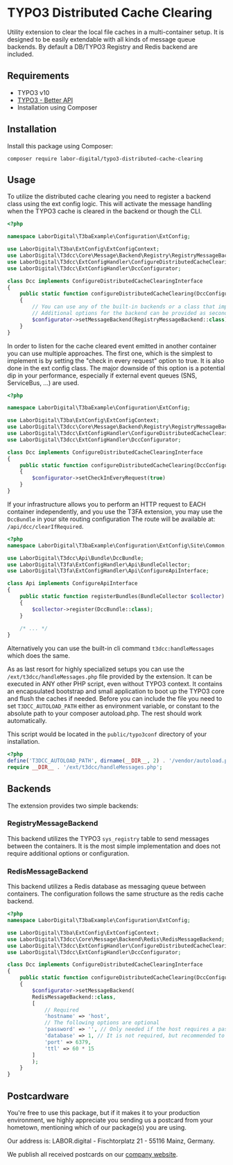 # TYPO3 Distributed Cache Clearing

Utility extension to clear the local file caches in a multi-container setup. It is designed to be easily extendable
with all kinds of message queue backends. By default a DB/TYPO3 Registry and Redis backend are included.

## Requirements

- TYPO3 v10
- [TYPO3 - Better API](https://github.com/labor-digital/typo3-better-api)
- Installation using Composer

## Installation

Install this package using Composer:

```
composer require labor-digital/typo3-distributed-cache-clearing
```

## Usage

To utilize the distributed cache clearing you need to register a backend class using the ext config logic.
This will activate the message handling when the TYPO3 cache is cleared in the backend or though the CLI.

```php
<?php

namespace LaborDigital\T3baExample\Configuration\ExtConfig;

use LaborDigital\T3ba\ExtConfig\ExtConfigContext;
use LaborDigital\T3dcc\Core\Message\Backend\Registry\RegistryMessageBackend;
use LaborDigital\T3dcc\ExtConfigHandler\ConfigureDistributedCacheClearingInterface;
use LaborDigital\T3dcc\ExtConfigHandler\DccConfigurator;

class Dcc implements ConfigureDistributedCacheClearingInterface
{
    public static function configureDistributedCacheClearing(DccConfigurator $configurator, ExtConfigContext $context): void
    {
        // You can use any of the built-in backends or a class that implements the MessageBackendInterface here.
        // Additional options for the backend can be provided as second parameter
        $configurator->setMessageBackend(RegistryMessageBackend::class);
    }
}
```

In order to listen for the cache cleared event emitted in another container you can use multiple approaches.
The first one, which is the simplest to implement is by setting the "check in every request" option to true.
It is also done in the ext config class. The major downside of this option is a potential dip in your performance,
especially if external event queues (SNS, ServiceBus, ...) are used.

```php
<?php

namespace LaborDigital\T3baExample\Configuration\ExtConfig;

use LaborDigital\T3ba\ExtConfig\ExtConfigContext;
use LaborDigital\T3dcc\Core\Message\Backend\Registry\RegistryMessageBackend;
use LaborDigital\T3dcc\ExtConfigHandler\ConfigureDistributedCacheClearingInterface;
use LaborDigital\T3dcc\ExtConfigHandler\DccConfigurator;

class Dcc implements ConfigureDistributedCacheClearingInterface
{
    public static function configureDistributedCacheClearing(DccConfigurator $configurator, ExtConfigContext $context): void
    {
        $configurator->setCheckInEveryRequest(true)
    }
}
```

If your infrastructure allows you to perform an HTTP request to EACH container independently,
and you use the T3FA extension, you may use the `DccBundle` in your site routing configuration
The route will be available at: `/api/dcc/clearIfRequired`.

```php
<?php
namespace LaborDigital\T3baExample\Configuration\ExtConfig\Site\Common;

use LaborDigital\T3dcc\Api\Bundle\DccBundle;
use LaborDigital\T3fa\ExtConfigHandler\Api\BundleCollector;
use LaborDigital\T3fa\ExtConfigHandler\Api\ConfigureApiInterface;

class Api implements ConfigureApiInterface
{
    public static function registerBundles(BundleCollector $collector): void
    {
        $collector->register(DccBundle::class);
    }
    
    /* ... */
}
```

Alternatively you can use the built-in cli command `t3dcc:handleMessages` which does the same.

As as last resort for highly specialized setups you can use the `/ext/t3dcc/handleMessages.php`
file provided by the extension. It can be executed in ANY other PHP script, even without TYPO3 context.
It contains an encapsulated bootstrap and small application to boot up the TYPO3 core and flush the caches
if needed. Before you can include the file you need to set `T3DCC_AUTOLOAD_PATH` either as environment variable,
or constant to the absolute path to your composer autoload.php. The rest should work automatically.

This script would be located in the `public/typo3conf` directory of your installation.

```php
<?php
define('T3DCC_AUTOLOAD_PATH', dirname(__DIR__, 2) . '/vendor/autoload.php');
require __DIR__ . '/ext/t3dcc/handleMessages.php';
```

## Backends

The extension provides two simple backends:

### RegistryMessageBackend

This backend utilizes the TYPO3 `sys_registry` table to send messages between the containers.
It is the most simple implementation and does not require additional options or configuration.

### RedisMessageBackend

This backend utilizes a Redis database as messaging queue between containers.
The configuration follows the same structure as the redis cache backend.

```php
<?php
namespace LaborDigital\T3baExample\Configuration\ExtConfig;

use LaborDigital\T3ba\ExtConfig\ExtConfigContext;
use LaborDigital\T3dcc\Core\Message\Backend\Redis\RedisMessageBackend;
use LaborDigital\T3dcc\ExtConfigHandler\ConfigureDistributedCacheClearingInterface;
use LaborDigital\T3dcc\ExtConfigHandler\DccConfigurator;

class Dcc implements ConfigureDistributedCacheClearingInterface
{
    public static function configureDistributedCacheClearing(DccConfigurator $configurator, ExtConfigContext $context): void
    {
        $configurator->setMessageBackend(
        RedisMessageBackend::class,
        [
            // Required
            'hostname' => 'host',
            // The following options are optional
            'password' => '', // Only needed if the host requires a password
            'database' => 1, // It is not required, but recommended to set a database id here (Default: 1),
            'port' => 6379,
            'ttl' => 60 * 15
        ]
        );
    }
}
```

## Postcardware

You're free to use this package, but if it makes it to your production environment, we highly appreciate you sending us a postcard from your hometown,
mentioning which of our package(s) you are using.

Our address is: LABOR.digital - Fischtorplatz 21 - 55116 Mainz, Germany.

We publish all received postcards on our [company website](https://labor.digital).


